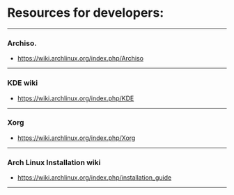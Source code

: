 # Resources for developers:
---

### Archiso.
* https://wiki.archlinux.org/index.php/Archiso
---

### KDE wiki
* https://wiki.archlinux.org/index.php/KDE
---

### Xorg
* https://wiki.archlinux.org/index.php/Xorg
---

### Arch Linux Installation wiki
* https://wiki.archlinux.org/index.php/installation_guide
---
